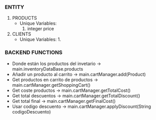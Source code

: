 

### ENTITY
1. PRODUCTS
   - Unique Variables:
     1. integer price 
2. CLIENTS
   - Unique Variables:
     1. 

### BACKEND FUNCTIONS
- Donde están los productos del invetario -> main.inventoryDataBase.products
- Añadir un producto al carrito -> main.cartManager.add(Product)
- Get productos en carrito de productos -> main.cartManager.getShoppingCart()
- Get coste productos -> main.cartManager.getTotalCost()
- Get total descuentos -> main.cartManager.getTotalDiscount()
- Get total final -> main.cartManager.getFinalCost()
- Usar codigo descuento -> main.cartManager.applyDiscount(String codigoDescuento)